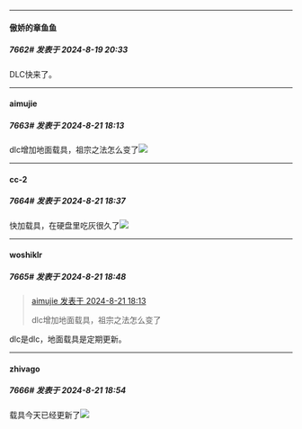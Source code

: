 ﻿
*****

####  傲娇的章鱼鱼  
##### 7662#       发表于 2024-8-19 20:33

DLC快来了。


*****

####  aimujie  
##### 7663#       发表于 2024-8-21 18:13

dlc增加地面载具，祖宗之法怎么变了<img src="https://static.saraba1st.com/image/smiley/face2017/018.png" referrerpolicy="no-referrer">


*****

####  cc-2  
##### 7664#       发表于 2024-8-21 18:37

快加载具，在硬盘里吃灰很久了<img src="https://static.saraba1st.com/image/smiley/face2017/029.png" referrerpolicy="no-referrer">


*****

####  woshiklr  
##### 7665#       发表于 2024-8-21 18:48

<blockquote><a href="httphttps://bbs.saraba1st.com/2b/forum.php?mod=redirect&amp;goto=findpost&amp;pid=65970891&amp;ptid=2009740" target="_blank">aimujie 发表于 2024-8-21 18:13</a>

dlc增加地面载具，祖宗之法怎么变了</blockquote>
dlc是dlc，地面载具是定期更新。


*****

####  zhivago  
##### 7666#       发表于 2024-8-21 18:54

载具今天已经更新了<img src="https://static.saraba1st.com/image/smiley/face2017/067.png" referrerpolicy="no-referrer">

